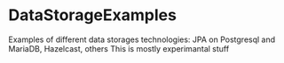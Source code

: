 # DataStorageExamples
Examples of different data storages technologies: JPA on Postgresql and MariaDB, Hazelcast, others 
This is mostly experimantal stuff
